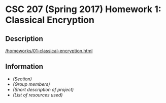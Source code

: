 # CSC 207 (Spring 2017) Homework 1: Classical Encryption

## Description

[/homeworks/01-classical-encryption.html](http://www.cs.grinnell.edu/~osera/courses/csc207/17sp/homeworks/01-classical-encryption.html)

## Information

* *(Section)*
* *(Group members)*
* *(Short description of project)*
* *(List of resources used)*
